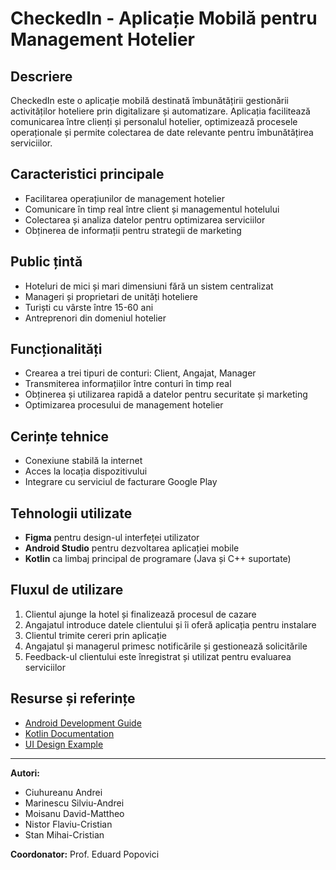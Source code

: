 # CheckedIn - Aplicație Mobilă pentru Management Hotelier

## Descriere
CheckedIn este o aplicație mobilă destinată îmbunătățirii gestionării activităților hoteliere prin digitalizare și automatizare. Aplicația facilitează comunicarea între clienți și personalul hotelier, optimizează procesele operaționale și permite colectarea de date relevante pentru îmbunătățirea serviciilor.

## Caracteristici principale
- Facilitarea operațiunilor de management hotelier
- Comunicare în timp real între client și managementul hotelului
- Colectarea și analiza datelor pentru optimizarea serviciilor
- Obținerea de informații pentru strategii de marketing

## Public țintă
- Hoteluri de mici și mari dimensiuni fără un sistem centralizat
- Manageri și proprietari de unități hoteliere
- Turiști cu vârste între 15-60 ani
- Antreprenori din domeniul hotelier

## Funcționalități
- Crearea a trei tipuri de conturi: Client, Angajat, Manager
- Transmiterea informațiilor între conturi în timp real
- Obținerea și utilizarea rapidă a datelor pentru securitate și marketing
- Optimizarea procesului de management hotelier

## Cerințe tehnice
- Conexiune stabilă la internet
- Acces la locația dispozitivului
- Integrare cu serviciul de facturare Google Play

## Tehnologii utilizate
- **Figma** pentru design-ul interfeței utilizator
- **Android Studio** pentru dezvoltarea aplicației mobile
- **Kotlin** ca limbaj principal de programare (Java și C++ suportate)

## Fluxul de utilizare
1. Clientul ajunge la hotel și finalizează procesul de cazare
2. Angajatul introduce datele clientului și îi oferă aplicația pentru instalare
3. Clientul trimite cereri prin aplicație
4. Angajatul și managerul primesc notificările și gestionează solicitările
5. Feedback-ul clientului este înregistrat și utilizat pentru evaluarea serviciilor

## Resurse și referințe
- [Android Development Guide](https://developer.android.com/codelabs/basic-android-kotlin-compose-first-app#1)
- [Kotlin Documentation](https://www.w3schools.com/KOTLIN/index.php)
- [UI Design Example](https://www.figma.com/design/2YGB8VX8QO2ll2r6gLAyE3/Hostel-Management-App-Ui-(Community)?node-id=0-1&t=JGn78dHYADOjBBw8-0)

---
**Autori:**
- Ciuhureanu Andrei
- Marinescu Silviu-Andrei
- Moisanu David-Mattheo
- Nistor Flaviu-Cristian
- Stan Mihai-Cristian

**Coordonator:** Prof. Eduard Popovici
